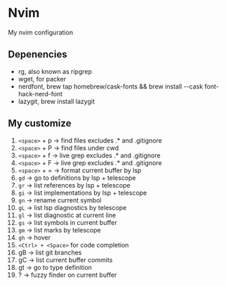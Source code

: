 # Nvim 

My nvim configuration

## Depenencies

- rg, also known as ripgrep
- wget, for packer
- nerdfont, brew tap homebrew/cask-fonts && brew install --cask font-hack-nerd-font
- lazygit, brew install lazygit


## My customize

1. `<space>` + p -> find files excludes .* and .gitignore
2. `<space>` + P -> find files under cwd
3. `<space>` + f -> live grep excludes .* and .gitignore
4. `<space>` + F -> live grep excludes .* and .gitignore
5. `<space>` + = -> format current buffer by lsp
6. `gd`          -> go to definitions by lsp + telescope
7. `gr` -> list references by lsp + telescope
8. `gi` -> list implementations by lsp + telescope
9. `gn` -> rename current symbol
10. `gL` -> list lsp diagnostics by telescope
11. `gl` -> list diagnostic at current line 
12. `gs` -> list symbols in current buffer
13. `gm` -> list marks by telescope
14. `gh` -> hover
15. `<Ctrl> + <Space>` for code completion
16. gB  -> list git branches
17. gC  -> list current buffer commits
18. gt  -> go to type definition
19. ?   -> fuzzy finder on current buffer
